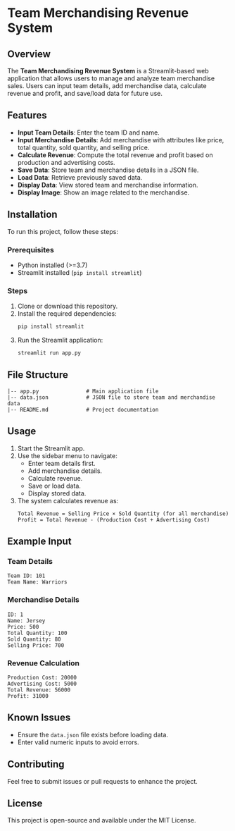 # Team Merchandising Revenue System

## Overview
The **Team Merchandising Revenue System** is a Streamlit-based web application that allows users to manage and analyze team merchandise sales. Users can input team details, add merchandise data, calculate revenue and profit, and save/load data for future use.

## Features
- **Input Team Details**: Enter the team ID and name.
- **Input Merchandise Details**: Add merchandise with attributes like price, total quantity, sold quantity, and selling price.
- **Calculate Revenue**: Compute the total revenue and profit based on production and advertising costs.
- **Save Data**: Store team and merchandise details in a JSON file.
- **Load Data**: Retrieve previously saved data.
- **Display Data**: View stored team and merchandise information.
- **Display Image**: Show an image related to the merchandise.

## Installation
To run this project, follow these steps:

### Prerequisites
- Python installed (>=3.7)
- Streamlit installed (`pip install streamlit`)

### Steps
1. Clone or download this repository.
2. Install the required dependencies:
   ```sh
   pip install streamlit
   ```
3. Run the Streamlit application:
   ```sh
   streamlit run app.py
   ```

## File Structure
```
|-- app.py               # Main application file
|-- data.json            # JSON file to store team and merchandise data
|-- README.md            # Project documentation
```

## Usage
1. Start the Streamlit app.
2. Use the sidebar menu to navigate:
   - Enter team details first.
   - Add merchandise details.
   - Calculate revenue.
   - Save or load data.
   - Display stored data.
3. The system calculates revenue as:
   ```
   Total Revenue = Selling Price × Sold Quantity (for all merchandise)
   Profit = Total Revenue - (Production Cost + Advertising Cost)
   ```

## Example Input
### Team Details
```
Team ID: 101
Team Name: Warriors
```
### Merchandise Details
```
ID: 1
Name: Jersey
Price: 500
Total Quantity: 100
Sold Quantity: 80
Selling Price: 700
```
### Revenue Calculation
```
Production Cost: 20000
Advertising Cost: 5000
Total Revenue: 56000
Profit: 31000
```

## Known Issues
- Ensure the `data.json` file exists before loading data.
- Enter valid numeric inputs to avoid errors.

## Contributing
Feel free to submit issues or pull requests to enhance the project.

## License
This project is open-source and available under the MIT License.

